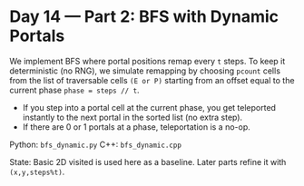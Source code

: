 # Day 14 — Part 2: BFS with Dynamic Portals

We implement BFS where portal positions remap every `t` steps. To keep it deterministic (no RNG), we simulate remapping by choosing `pcount` cells from the list of traversable cells `(E or P)` starting from an offset equal to the current phase `phase = steps // t`.

- If you step into a portal cell at the current phase, you get teleported instantly to the next portal in the sorted list (no extra step).
- If there are 0 or 1 portals at a phase, teleportation is a no-op.

Python: `bfs_dynamic.py`
C++: `bfs_dynamic.cpp`

State: Basic 2D visited is used here as a baseline. Later parts refine it with `(x,y,steps%t)`.
